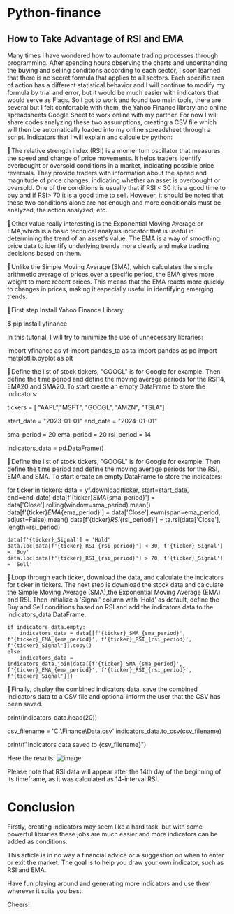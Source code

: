 # Python-finance
## How to Take Advantage of RSI and EMA

Many times I have wondered how to automate trading processes through programming. After spending hours observing the charts and understanding the buying and selling conditions according to each sector, I soon learned that there is no secret formula that applies to all sectors. Each specific area of ​​action has a different statistical behavior and I will continue to modify my formula by trial and error, but it would be much easier with indicators that would serve as Flags. So I got to work and found two main tools, there are several but I felt confortable with them, the Yahoo Finance library and online spreadsheets Google Sheet to work online with my partner. For now I will share codes analyzing these two assumptions, creating a CSV file which will then be automatically loaded into my online spreadsheet through a script. Indicators that I will explain and calcule by python:

🔹The relative strength index (RSI) is a momentum oscillator that measures the speed and change of price movements. It helps traders identify overbought or oversold conditions in a market, indicating possible price reversals. They provide traders with information about the speed and magnitude of price changes, indicating whether an asset is overbought or oversold. One of the conditions is usually that if RSI < 30 it is a good time to buy and if RSI> 70 it is a good time to sell. However, it should be noted that these two conditions alone are not enough and more conditionals must be analyzed, the action analyzed, etc. 

🔹Other value really interesting is the Exponential Moving Average or EMA,which is a basic technical analysis indicator that is useful in determining the trend of an asset's value. The EMA is a way of smoothing price data to identify underlying trends more clearly and make trading decisions based on them.

🔹Unlike the Simple Moving Average (SMA), which calculates the simple arithmetic average of prices over a specific period, the EMA gives more weight to more recent prices. This means that the EMA reacts more quickly to changes in prices, making it especially useful in identifying emerging trends.

📌First step Install Yahoo Finance Library:

$ pip install yfinance

In this tutorial, I will try to minimize the use of unnecessary libraries:

import yfinance as yf
import pandas_ta as ta
import pandas as pd
import matplotlib.pyplot as plt

📌Define the list of stock tickers, "GOOGL" is for Google for example. Then define the time period and define the moving average periods for the RSI14, EMA20 and SMA20. To start create an empty DataFrame to store the indicators:

tickers = [ "AAPL","MSFT", "GOOGL", "AMZN", "TSLA"]

start_date = "2023-01-01"
end_date = "2024-01-01"

sma_period = 20
ema_period = 20
rsi_period = 14

indicators_data = pd.DataFrame()

 📌Define the list of stock tickers, "GOOGL" is for Google for example. Then define the time period and define the moving average periods for the RSI, EMA and SMA. To start create an empty DataFrame to store the indicators:

for ticker in tickers:
    data = yf.download(ticker, start=start_date, end=end_date)
    data[f'{ticker}_SMA_{sma_period}'] = data['Close'].rolling(window=sma_period).mean()
    data[f'{ticker}_EMA_{ema_period}'] = data['Close'].ewm(span=ema_period, adjust=False).mean()
    data[f'{ticker}_RSI_{rsi_period}'] = ta.rsi(data['Close'], length=rsi_period)
    
    data[f'{ticker}_Signal'] = 'Hold'
    data.loc[data[f'{ticker}_RSI_{rsi_period}'] < 30, f'{ticker}_Signal'] = 'Buy'
    data.loc[data[f'{ticker}_RSI_{rsi_period}'] > 70, f'{ticker}_Signal'] = 'Sell'
    
📌Loop through each ticker, download the data, and calculate the indicators for ticker in tickers. The next step is download the stock data and calculate the Simple Moving Average (SMA),the Exponential Moving Average (EMA) and RSI. Then initialize a 'Signal' column with 'Hold' as default, define the Buy and Sell conditions based on RSI and add the indicators data to the indicators_data DataFrame.

    if indicators_data.empty:
        indicators_data = data[[f'{ticker}_SMA_{sma_period}', f'{ticker}_EMA_{ema_period}', f'{ticker}_RSI_{rsi_period}', f'{ticker}_Signal']].copy()
    else:
        indicators_data = indicators_data.join(data[[f'{ticker}_SMA_{sma_period}', f'{ticker}_EMA_{ema_period}', f'{ticker}_RSI_{rsi_period}', f'{ticker}_Signal']])
        
📌Finally, display the combined indicators data, save the combined indicators data to a CSV file and optional inform the user that the CSV has been saved.

 print(indicators_data.head(20))

csv_filename = 'C:\Finance\Data.csv'
indicators_data.to_csv(csv_filename)

print(f"Indicators data saved to {csv_filename}")

Here the results:
![image](https://github.com/user-attachments/assets/fa1dc8fc-eb54-425f-a40d-7830b00b333d)

Please note that RSI data will appear after the 14th day of the beginning of its timeframe, as it was calculated as 14-interval RSI.

# Conclusion

Firstly, creating indicators may seem like a hard task, but with some powerful libraries these jobs are much easier and more indicators can be added as conditions.

This article is in no way a financial advice or a suggestion on when to enter or exit the market. The goal is to help you draw your own indicator, such as RSI and EMA.

Have fun playing around and generating more indicators and use them wherever it suits you best. 

Cheers!

